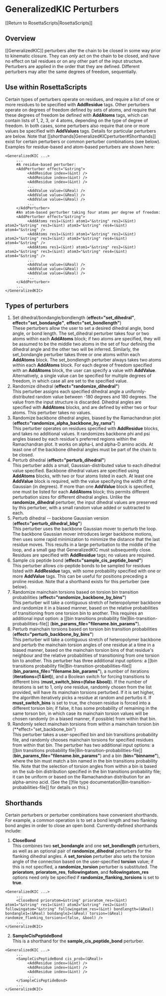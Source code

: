 # GeneralizedKIC Perturbers

[[Return to RosettaScripts|RosettaScripts]]

## Overview
[[GeneralizedKIC]] perturbers alter the chain to be closed in some way prior to kinematic closure.  They can _only_ act on the chain to be closed, and have no effect on tail residues or on any other part of the input structure.  Perturbers are applied in the order that they are defined.  Different perturbers may alter the same degrees of freedom, sequentially.

## Use within RosettaScripts

Certain types of perturbers operate on residues, and require a list of one or more residues to be specified with **AddResidue** tags.  Other perturbers operate on degrees of freedom defined by sets of atoms, and require that these degrees of freedom be defined with **AddAtoms** tags, which can contain lists of 1, 2, 3, or 4 atoms, depending on the type of degree of freedom.  In both cases, some perturbers also require that one or more values be specified with **AddValues** tags.  Details for particular perturbers are below.  Note that [[shorthands|GeneralizedKICperturber#Shorthands]] exist for certain perturbers or common perturber combinations (see below).  Examples for residue-based and atom-based perturbers are shown here:
```
<GeneralizedKIC ...>
     ...
     #A residue-based perturber:
     <AddPerturber effect="&string">
          <AddResidue index=(&int) />
          <AddResidue index=(&int) />
          <AddResidue index=(&int) />
          ...
          <AddValue value=(&Real) />
          <AddValue value=(&Real) />
          <AddValue value=(&Real) />
          ...
     </AddPerturber>
     #An atom-based perturber taking four atoms per degree of freedom:
     <AddPerturber effect="&string">
          <AddAtoms res1=(&int) atom1="&string" res2=(&int) atom2="&string" res3=(&int) atom3="&string" res4=(&int) atom4="&string" />
          <AddAtoms res1=(&int) atom1="&string" res2=(&int) atom2="&string" res3=(&int) atom3="&string" res4=(&int) atom4="&string" />
          <AddAtoms res1=(&int) atom1="&string" res2=(&int) atom2="&string" res3=(&int) atom3="&string" res4=(&int) atom4="&string" />
          ...
          <AddValue value=(&Real) />
          <AddValue value=(&Real) />
          <AddValue value=(&Real) />
          ...
     </AddPerturber>
     ...
</GeneralizedKIC>
```

## Types of perturbers
1. Set dihedral/bondangle/bondlength (**effect="set_dihedral"**, **effect="set_bondangle"**, **effect="set_bondlength"**)<br>These perturbers allow the user to set a desired dihedral angle, bond angle, or bond length.  The set_dihedral perturber takes four or two atoms within each **AddAtoms** block; if two atoms are specified, they will be assumed to be the middle two atoms in the set of four defining the dihedral angle and the other two will be inferred.  Similarly, the set_bondangle perturber takes three or one atoms within each **AddAtoms** block.  The set_bondlength perturber always takes two atoms within each **AddAtoms** block.  For each degree of freedom specified with an **AddAtoms** block, the user can specify a value with **AddValue**.  Alternatively, a single value can be specified for multiple degrees of freedom, in which case all are set to the specified value.
2.  Randomize dihedral (**effect="randomize_dihedral"**)<br>This perturber assigns each specified dihedral angle a uniformly-distributed random value between -180 degrees and 180 degrees.  The value from the input structure is discarded.  Dihedral angles are specified with **AddAtoms** blocks, and are defined by either two or four atoms.  This perturber takes no values.
3.  Randomize backbone dihedral angles, biased by the Ramachandran plot (**effect="randomize_alpha_backbone_by_rama"**)<br>This perturber operates on residues specified with **AddResidue** blocks, and takes no additional values.  It randomizes backbone phi and psi angles biased by each residue's preferred regions within the Ramachandran plot.  It works on alpha-L and alpha-D amino acids.  At least one of the backbone dihedral angles must be part of the chain to be closed.
4.  Perturb dihedral (**effect="perturb_dihedral"**)<br>This perturber adds a small, Gaussian-distributed value to each dihedral value specified.  Backbone dihedral values are specified using **AddAtoms** blocks, with two or four atoms listed in each.  At least one **AddValue** block is required, with the value specifying the width of the Gaussian (in degrees).  If more than one **AddValue** block is specified, one must be listed for each **AddAtoms** block; this permits different perturbation sizes for different dihedral angles.  Unlike the **randomize_dihedral** perturber, the input dihedral values are preserved by this perturber, with a small random value added or subtracted to each.
5.  Perturb dihedral -- backbone Gaussian version (**effect="perturb_dihedral_bbg"**)<br>This perturber uses the backbone Gaussian mover to perturb the loop.  The backbone Gaussian mover introduces larger backbone motions, then uses some rapid minimization to minimize the distance that the last residue moves.  This results in a large perturbation to the middle of the loop, and a small gap that GeneralizedKIC must subsequently close.  Residues are specified with **AddResidue** tags; no values are required.
6.  Sample _cis_ peptide bond (**effect="sample_cis_peptide_bond"**)<br>This perturber allows _cis_-peptide bonds to be sampled for residues listed with **AddResidue** tags, with some probability specified with one or more **AddValue** tags.  This can be useful for positions preceding a proline residue.  Note that a shorthand exists for this perturber (see below).
7.  Randomize mainchain torsions based on torsion bin transition probabilities (**effect="randomize_backbone_by_bins"**)<br>This perturber will take a contiguous stretch of heteropolymer backbone and randomize it in a biased manner, based on the relative probabilities of transitioning from one torsion bin to another.  This requires an additional input option: a [[bin transitions probability file|Bin-transition-probabilities-file]] (**bin_params_file="filename.bin_params"**).
8.  Perturb mainchain torsions based on torsion bin transition probabilities (**effect="perturb_backbone_by_bins"**)<br>This perturber will take a contiguous stretch of heteropolymer backbone and perturb the mainchain torsion angles of one residue at a time in a biased manner, based on the mainchain torsion bins of that residue's neighbour and the relative probabilities of transitioning from one torsion bin to another.  This perturber has three additional input options: a [[bin transitions probability file|Bin-transition-probabilities-file]] (**bin_params_file="filename.bin_params"**), a number of iterations (**iterations=(1 &int)**), and a Boolean switch for forcing transitions to different bins (**must_switch_bins=(false &bool)**).  If the number of iterations is set to 1, only one residue, randomly chosen from the list provided, will have its mainchain torsions perturbed.  If it is set higher, the algorithm iteratively picks a residue at random and perturbs it.  If **must_switch_bins** is set to true, the chosen residue is forced into a different torsion bin; if false, it has some probability of remaining in the same torson bin, in which case its mainchain torsion values will be chosen randomly (in a biased manner, if possible) from within that bin.
9.  Randomly select mainchain torsions from within a mainchain torsion bin (**effect="set_backbone_bin")<br>This perturber takes a user-specified bin and bin transitions probability file, and randomly chooses mainchain torsions for specified residues from within that bin.  The perturber has two additional input options: a [[bin transitions probability file|Bin-transition-probabilities-file]] (**bin_params_file="filename.bin_params"**) and a bin (**bin="binname"**), where the bin must match a bin named in the bin transitions probability file.  Note that the selection of torsion angles from within a bin is based on the sub-bin distribution specified in the bin transitions probability file; it can be uniform or based on the Ramachandran distribution for an alpha-amino acid.  (See the [[file type documentation|Bin-transition-probabilities-file]] for details on this.)

## Shorthands

Certain perturbers or perturber combinations have convenient shorthands.  For example, a common operation is to set a bond length and two flanking bond angles in order to close an open bond.  Currently-defined shorthands include:

1.  **CloseBond**<br>This combines two **set_bondangle** and one **set_bondlength** perturbers, as well as an optional pair of **randomize_dihedral** perturbers for the flanking dihedral angles.  A **set_torsion** perturber also sets the torsion angle of the connection based on the user-specified **torsion** value; if this is not specified, a **randomize_torsion** perturber is substituted.  The **prioratom**, **prioratom_res**, **followingatom**, and **followingatom_res** options need only be specified if **randomize_flanking_torsions** is set to **true**.
```
<GeneralizedKIC ...>
     ...
     <CloseBond prioratom=&string" prioratom_res=(&int) atom1="&string" res1=(&int) atom2="&string" res2=(&int) followingatom="&string" followingatom_res=(&int) bondlength=(&Real) bondangle1=(&Real) bondangle2=(&Real) torsion=(&Real) randomze_flanking_torsions=(false, &bool) />
     ...
</GeneralizedKIC>
```
2.  **SampleCisPeptideBond**<br>This is a shorthand for the **sample_cis_peptide_bond** perturber.
```
<GeneralizedKIC ...>
     ...
     <SampleCisPeptideBond cis_prob=(&Real)>
          <AddResidue index=(&int) />
          <AddResidue index=(&int) />
          <AddResidue index=(&int) />
          ...
     </SampleCisPeptideBond>
     ...
</GeneralizedKIC>
```